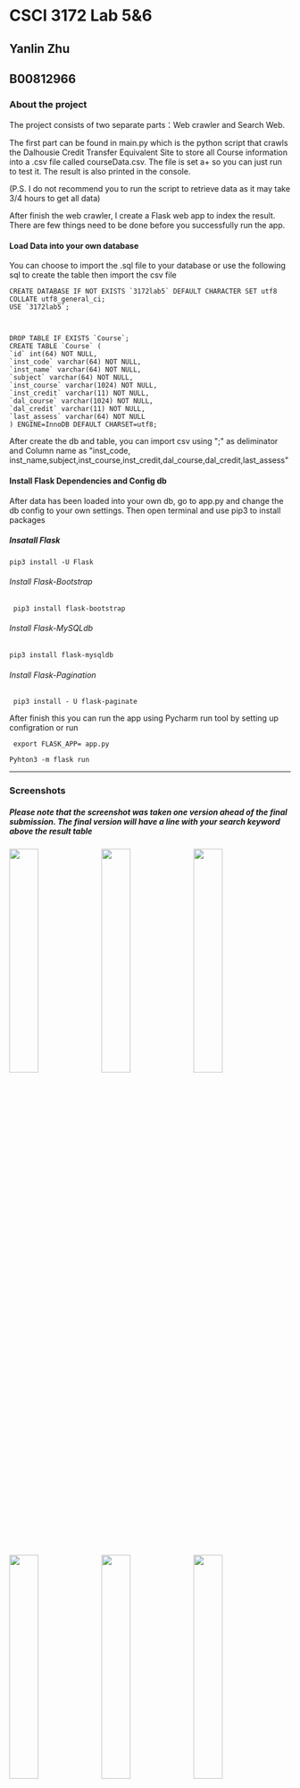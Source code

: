 # CSCI 3172 Lab 5&6
## Yanlin Zhu
## B00812966


### About the project 
 The project consists of two separate parts：Web crawler and Search Web.
 
 The first part can be found in main.py which is the python script that crawls the Dalhousie Credit Transfer Equivalent Site to store all Course information into a .csv file called courseData.csv. The file is set a+ so you can just run to test it. The result is also printed in the console.
 
 (P.S. I do not recommend you to run the script to retrieve data as it may take 3/4 hours to get all data)  
 
 After  finish the web crawler, I create a Flask web app to index the result. There are few things need to be done before you successfully run the app.
 
#### Load Data into your own database
   
   You can choose to import the .sql file to your database or use the following sql to create the table then import the csv file
   
   ```
   CREATE DATABASE IF NOT EXISTS `3172lab5` DEFAULT CHARACTER SET utf8 COLLATE utf8_general_ci;
USE `3172lab5`;



DROP TABLE IF EXISTS `Course`;
CREATE TABLE `Course` (
  `id` int(64) NOT NULL,
  `inst_code` varchar(64) NOT NULL,
  `inst_name` varchar(64) NOT NULL,
  `subject` varchar(64) NOT NULL,
  `inst_course` varchar(1024) NOT NULL,
  `inst_credit` varchar(11) NOT NULL,
  `dal_course` varchar(1024) NOT NULL,
  `dal_credit` varchar(11) NOT NULL,
  `last_assess` varchar(64) NOT NULL
) ENGINE=InnoDB DEFAULT CHARSET=utf8;
   ```
   After create the db and table, you can import csv using ";" as deliminator and Column name as "inst_code, inst_name,subject,inst_course,inst_credit,dal_course,dal_credit,last_assess" 


#### Install Flask Dependencies and Config db

After data has been loaded into your own db, go to app.py and change the db config to your own settings.
Then open terminal and use pip3 to install packages  
##### Insatall Flask
``` pip3 install -U Flask ```
###### Install Flask-Bootstrap
``` pip3 install flask-bootstrap``` 
###### Install Flask-MySQLdb
```pip3 install flask-mysqldb```
###### Install Flask-Pagination
``` pip3 install - U flask-paginate```

After finish this you can run the app using Pycharm run tool by setting up configration or run
 
 ``` export FLASK_APP= app.py```
 
 ```Pyhton3 -m flask run```
 
***
### Screenshots

##### Please note that the screenshot was taken one version ahead of the final submission. The final version will have a line with your search keyword above the result table



<p><img width="32%" src = "screenshots/home.png"  />
    <img width="32%" src = "screenshots/result_inst.png"  />
    <img width="32%" src = "screenshots/search course code.png"  />
</p>

<p><img width="32%" src = "screenshots/approve.png"  />
    <img width="32%" src = "screenshots/3172 single.png"  />
    <img width="32%" src = "screenshots/two.png"  />
</p>

<p><img width="32%" src = "screenshots/phone_hori.png"  />
    <img width="32%" src = "screenshots/phone_ver.png"  />
    <img width="32%" src = "screenshots/tablet.png"  />
</p>